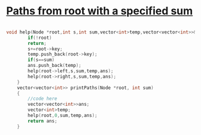 <h1><a href="https://www.geeksforgeeks.org/problems/paths-from-root-with-a-specified-sum/1" target="_blank">Paths from root with a specified sum</a></h1>

```cpp

void help(Node *root,int s,int sum,vector<int>temp,vector<vector<int>>&ans){
        if(!root)
        return;
        s+=root->key;
        temp.push_back(root->key);
        if(s==sum)
        ans.push_back(temp);
        help(root->left,s,sum,temp,ans);
        help(root->right,s,sum,temp,ans);
    }
    vector<vector<int>> printPaths(Node *root, int sum)
    {
        //code here
        vector<vector<int>>ans;
        vector<int>temp;
        help(root,0,sum,temp,ans);
        return ans;
    }

```